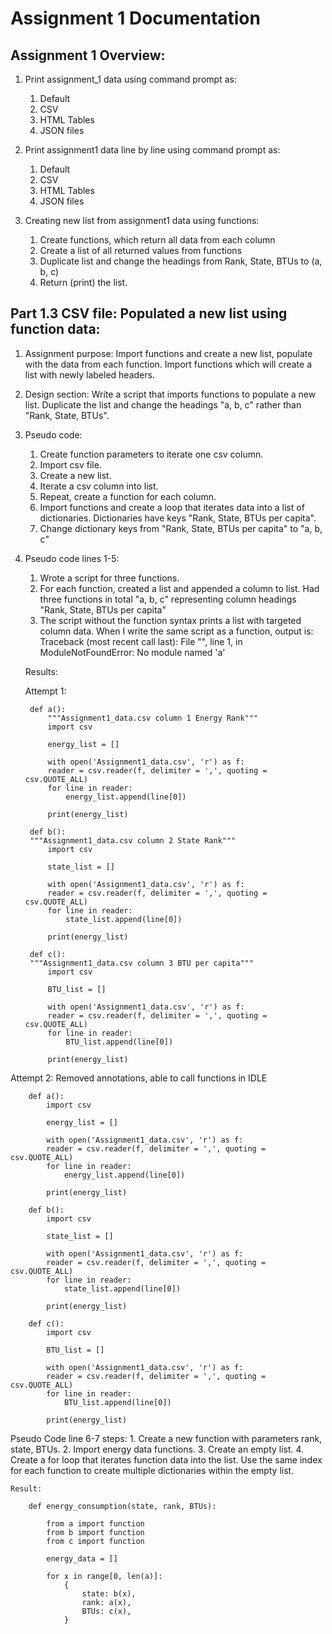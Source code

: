 Assignment 1 Documentation
==========================


Assignment 1 Overview: 
----------------------

1. Print assignment_1 data using command prompt as:
	1. Default
	2. CSV
	3. HTML Tables
	4. JSON files

2. Print assignment1 data line by line using command prompt as:
	1. Default
	2. CSV
	3. HTML Tables
	4. JSON files

3. Creating new list from assignment1 data using functions: 
	1. Create functions, which return all data from each column
	2. Create a list of all returned values from functions
	3. Duplicate list and change the headings from Rank, State, BTUs to (a, b, c)
	4. Return (print) the list.



Part 1.3 CSV file: Populated a new list using function data:  
------------------------------------------------------------

1. Assignment purpose: 
	Import functions and create a new list, populate with the data from each function.
	Import functions which will create a list with newly labeled headers.

2. Design section:
	Write a script that imports functions to populate a new list. Duplicate the list and change the 
	headings "a, b, c" rather than "Rank, State, BTUs". 

3. Pseudo code: 
	1. Create function parameters to iterate one csv column.
	2. Import csv file.
	3. Create a new list.
	4. Iterate a csv column into list.
	5. Repeat, create a function for each column. 
	6. Import functions and create a loop that iterates data into a list of dictionaries. 
	Dictionaries have keys "Rank, State, BTUs per capita". 
	7. Change dictionary keys from "Rank, State, BTUs per capita" to "a, b, c"

4. Pseudo code lines 1-5:
	1. Wrote a script for three functions.
	2. For each function, created a list and appended a column to list. Had three functions in total "a, b, c" representing column
	headings "Rank, State, BTUs per capita"
	3. The script without the function syntax prints a list with targeted column data. When I write the same script as a function,
	output is:
		Traceback (most recent call last):
		File "<stdin>", line 1, in <module>
		ModuleNotFoundError: No module named 'a'

	Results:

	Attempt 1:
		
		def a():
			"""Assignment1_data.csv column 1 Energy Rank"""
   		 	import csv
	
   			energy_list = []

   			with open('Assignment1_data.csv', 'r') as f:
   			reader = csv.reader(f, delimiter = ',', quoting = csv.QUOTE_ALL)
   			for line in reader:
   				energy_list.append(line[0])

   			print(energy_list) 

   		def b():
   		"""Assignment1_data.csv column 2 State Rank"""
   		 	import csv

   			state_list = []

   			with open('Assignment1_data.csv', 'r') as f:
   			reader = csv.reader(f, delimiter = ',', quoting = csv.QUOTE_ALL)
   			for line in reader:
   				state_list.append(line[0])

   			print(energy_list) 

   		def c():
   		"""Assignment1_data.csv column 3 BTU per capita"""
   		 	import csv

   			BTU_list = []

   			with open('Assignment1_data.csv', 'r') as f:
   			reader = csv.reader(f, delimiter = ',', quoting = csv.QUOTE_ALL)
   			for line in reader:
   				BTU_list.append(line[0])

   			print(energy_list) 
			
Attempt 2: Removed annotations, able to call functions in IDLE


		def a():
   		 	import csv
	
   			energy_list = []

   			with open('Assignment1_data.csv', 'r') as f:
   			reader = csv.reader(f, delimiter = ',', quoting = csv.QUOTE_ALL)
   			for line in reader:
   				energy_list.append(line[0])

   			print(energy_list) 

   		def b():
   		 	import csv

   			state_list = []

   			with open('Assignment1_data.csv', 'r') as f:
   			reader = csv.reader(f, delimiter = ',', quoting = csv.QUOTE_ALL)
   			for line in reader:
   				state_list.append(line[0])

   			print(energy_list) 

   		def c():
   		 	import csv

   			BTU_list = []

   			with open('Assignment1_data.csv', 'r') as f:
   			reader = csv.reader(f, delimiter = ',', quoting = csv.QUOTE_ALL)
   			for line in reader:
   				BTU_list.append(line[0])

   			print(energy_list) 

Pseudo Code line 6-7 steps:
	1. Create a new function with parameters rank, state, BTUs.
	2. Import energy data functions.
	3. Create an empty list.
	4. Create a for loop that iterates function data into the list. Use the same index for each function to create multiple
	dictionaries within the empty list. 
	

	Result:
	
		def energy_consumption(state, rank, BTUs):
		
			from a import function
			from b import function
			from c import function
			
			energy_data = []
			
			for x in range[0, len(a)]:
				{
					state: b(x),
					rank: a(x),
					BTUs: c(x),
				}
		
		
	
